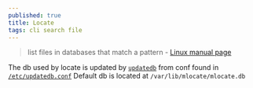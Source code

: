 ```yaml
---
published: true
title: Locate
tags: cli search file
---
```

> list files in databases that match a pattern - [Linux manual page](https://www.man7.org/linux/man-pages/man1/locate.1.html)

The db used by locate is updated by [`updatedb`](http://manpages.ubuntu.com/manpages//xenial/man8/updatedb.8.html) from conf found in [`/etc/updatedb.conf`](http://manpages.ubuntu.com/manpages//xenial/man5/updatedb.conf.5.html)
Default db is located at `/var/lib/mlocate/mlocate.db`